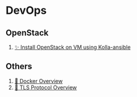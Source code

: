 # DevOps

## OpenStack
1. [✨ Install OpenStack on VM using Kolla-ansible](https://github.com/SonNVQ/DevOps-Viettel/blob/main/Install%20OpenStack%20on%20VM%20using%20Kolla-ansible.md)

## Others
1. [🐳 Docker Overview](https://github.com/SonNVQ/DevOps-Viettel/blob/main/Docker%20Overview.md)
2. [🔐 TLS Protocol Overview](https://github.com/SonNVQ/DevOps-Viettel/blob/main/TLS%20Protocol%20Overview.md)
